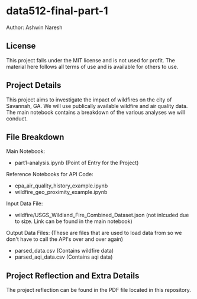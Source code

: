 # data512-final-part-1
Author: Ashwin Naresh

## License 
This project falls under the MIT license and is not used for profit. The material here follows all terms of use and is available for others to use.

## Project Details
This project aims to investigate the impact of wildfires on the city of Savannah, GA. We will use publically available wildfire and air quality data. The main notebook contains a breakdown of the various analyses we will conduct.

## File Breakdown

Main Notebook:
- part1-analysis.ipynb (Point of Entry for the Project)

Reference Notebooks for API Code:
- epa_air_quality_history_example.ipynb
- wildfire_geo_proximity_example.ipynb

Input Data File:
- wildfire/USGS_Wildland_Fire_Combined_Dataset.json (not inlcuded due to size. Link can be found in the main notebook)

Output Data Files: (These are files that are used to load data from so we don't have to call the API's over and over again)
- parsed_data.csv (Contains wildfire data)
- parsed_aqi_data.csv (Contains aqi data)

## Project Reflection and Extra Details
The project reflection can be found in the PDF file located in this repository.
